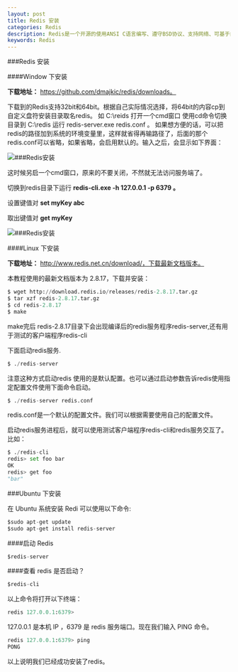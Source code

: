 ```yaml
---
layout: post
title: Redis 安装 
categories: Redis
description: Redis是一个开源的使用ANSI C语言编写、遵守BSD协议、支持网络、可基于内存亦可持久化的日志型、Key-Value数据库，并提供多种语言的API。
keywords: Redis
---
```


###Redis 安装

####Window 下安装

**下载地址：** https://github.com/dmajkic/redis/downloads。

下载到的Redis支持32bit和64bit。根据自己实际情况选择，将64bit的内容cp到自定义盘符安装目录取名redis。 如 C:\reids
打开一个cmd窗口 使用cd命令切换目录到 C:\redis 运行 redis-server.exe redis.conf 。
如果想方便的话，可以把redis的路径加到系统的环境变量里，这样就省得再输路径了，后面的那个redis.conf可以省略，如果省略，会启用默认的。输入之后，会显示如下界面：

![###Redis安装](http://7xsod9.com1.z0.glb.clouddn.com/redis-win.jpg)

这时候另启一个cmd窗口，原来的不要关闭，不然就无法访问服务端了。

切换到redis目录下运行 **redis-cli.exe -h 127.0.0.1 -p 6379 。**

设置键值对 **set myKey abc**

取出键值对 **get myKey**

![###Redis安装](http://7xsod9.com1.z0.glb.clouddn.com/redis-win2.jpg)

####Linux 下安装

**下载地址：** http://www.redis.net.cn/download/，下载最新文档版本。

本教程使用的最新文档版本为 2.8.17，下载并安装：

```python
$ wget http://download.redis.io/releases/redis-2.8.17.tar.gz
$ tar xzf redis-2.8.17.tar.gz
$ cd redis-2.8.17
$ make
```

make完后 redis-2.8.17目录下会出现编译后的redis服务程序redis-server,还有用于测试的客户端程序redis-cli

下面启动redis服务.

```python
$ ./redis-server
```

注意这种方式启动redis 使用的是默认配置。也可以通过启动参数告诉redis使用指定配置文件使用下面命令启动。

```python
$ ./redis-server redis.conf
```

redis.conf是一个默认的配置文件。我们可以根据需要使用自己的配置文件。

启动redis服务进程后，就可以使用测试客户端程序redis-cli和redis服务交互了。 比如：

```python
$ ./redis-cli
redis> set foo bar
OK
redis> get foo
"bar"
```

###Ubuntu 下安装

在 Ubuntu 系统安装 Redi 可以使用以下命令:

```python
$sudo apt-get update
$sudo apt-get install redis-server
```

####启动 Redis

```python
$redis-server
```

####查看 redis 是否启动？

```python
$redis-cli
```

以上命令将打开以下终端：

```python
redis 127.0.0.1:6379>
```

127.0.0.1 是本机 IP ，6379 是 redis 服务端口。现在我们输入 PING 命令。

```python
redis 127.0.0.1:6379> ping
PONG
```

以上说明我们已经成功安装了redis。
